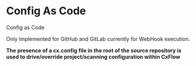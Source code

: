 # Config As Code

Config as Code

Only implemented for GitHub and GitLab currently for WebHook execution.

**The presence of a cx.config file in the root of the source repository
is used to drive/override project/scanning configuration within CxFlow**
